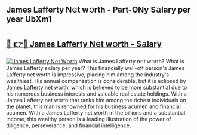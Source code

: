 ## James Lafferty N𝚎t w𝚘rth - Part-ONy S𝚊lary per year UbXm1

# <h2><a href="http://gc2zy5.nevu.top/?p=James+Lafferty">🔗 👉🔴 James Lafferty N𝚎t w𝚘rth - S𝚊lary</a></h2>

[![James Lafferty N𝚎t W𝚘rth](https://i.imgur.com/Oavwk0R.jpeg)](http://gc2zy5.nevu.top/?p=James+Lafferty)
What is James Lafferty n𝚎t w𝚘rth? What is James Lafferty s𝚊lary per year?
This financially well-off person's James Lafferty net worth is impressive, placing him among the industry's wealthiest. His annual compensation is considerable, but it is eclipsed by James Lafferty net worth, which is believed to be more substantial due to his numerous business interests and valuable real estate holdings. With a James Lafferty net worth that ranks him among the richest individuals on the planet, this man is renowned for his business acumen and financial acumen. With a James Lafferty net worth in the billions and a substantial income, this wealthy person is a leading illustration of the power of diligence, perseverance, and financial intelligence.
